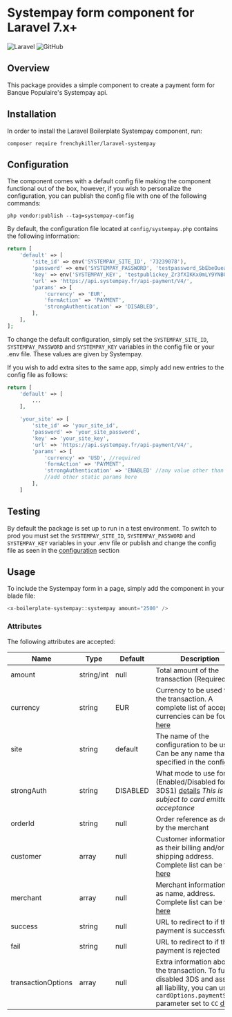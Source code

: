# Systempay form component for Laravel 7.x+

![Laravel](https://img.shields.io/badge/Laravel-7.x%20→%208.x-green?logo=Laravel&style=flat-square)
![GitHub](https://img.shields.io/github/license/frenchykiller/boilerplate-systempay?style=flat-square)

## Overview
This package provides a simple component to create a payment form for Banque Populaire's Systempay api.

## Installation
In order to install the Laravel Boilerplate Systempay component, run:
```
composer require frenchykiller/laravel-systempay
```

## Configuration
The component comes with a default config file making the component functional out of the box, however, if you wish to personalize the configuration, you can publish the config file with one of the following commands:
```
php vendor:publish --tag=systempay-config
``` 

By default, the configuration file located at `config/systempay.php` contains the following information:
```php
return [
    'default' => [
        'site_id' => env('SYSTEMPAY_SITE_ID', '73239078'),
        'password' => env('SYSTEMPAY_PASSWORD', 'testpassword_SbEbeOueaMDyg8Rtei1bSaiB5lms9V0ZDjzldGXGAnIwH'),
        'key' => env('SYSTEMPAY_KEY', 'testpublickey_Zr3fXIKKx0mLY9YNBQEan42ano2QsdrLuyb2W54QWmUJQ'),
        'url' => 'https://api.systempay.fr/api-payment/V4/',
        'params' => [
            'currency' => 'EUR',
            'formAction' => 'PAYMENT',
            'strongAuthentication' => 'DISABLED',
        ],
    ],
];
```
To change the default configuration, simply set the `SYSTEMPAY_SITE_ID`, `SYSTEMPAY_PASSWORD` and `SYSTEMPAY_KEY` variables in the config file or your .env file. These values are given by Systempay.

If you wish to add extra sites to the same app, simply add new entries to the config file as follows:
```php
return [
    'default' => [
        ...
    ],

    'your_site' => [
        'site_id' => 'your_site_id',
        'password' => 'your_site_password',
        'key' => 'your_site_key',
        'url' => 'https://api.systempay.fr/api-payment/V4/',
        'params' => [
            'currency' => 'USD', //required
            'formAction' => 'PAYMENT',
            'strongAuthentication' => 'ENABLED' //any value other than DISABLED will enabled 3DS2 by default
            //add other static params here
        ],
    ]
```

## Testing
By default the package is set up to run in a test environment. To switch to prod you must set the `SYSTEMPAY_SITE_ID`, `SYSTEMPAY_PASSWORD` and `SYSTEMPAY_KEY` variables in your .env file or publish and change the config file as seen in the [configuration](#configuration) section

## Usage
To include the Systempay form in a page, simply add the component in your blade file:
```php
<x-boilerplate-systempay::systempay amount="2500" />
```

### Attributes
The following attributes are accepted:

| Name | Type | Default | Description |
|---|---|---|---|
|amount|string/int|null|Total amount of the transaction (Required)|
|currency|string|EUR|Currency to be used for the transaction. A complete list of accepted currencies can be found [here](https://paiement.systempay.fr/doc/en-EN/rest/V4.0/api/playground/Charge/CreatePayment/#currency)|
|site|string|default|The name of the configuration to be used. Can be any name that is specified in the config file|
|strongAuth|string|DISABLED|What mode to use for 3DS (Enabled/Disabled for 3DS1) [details](https://paiement.systempay.fr/doc/en-EN/rest/V4.0/api/playground/Charge/CreatePayment/#strongAuthentication) *This is subject to card emitter acceptance*|
|orderId|string|null|Order reference as defined by the merchant|
|customer|array|null|Customer information such as their billing and/or shipping address. Complete list can be found [here](https://paiement.systempay.fr/doc/en-EN/rest/V4.0/api/playground/Charge/CreatePayment/#customer.email)|
|merchant|array|null|Merchant information such as name, address. Complete list can be found [here](https://paiement.systempay.fr/doc/en-EN/rest/V4.0/api/playground/Charge/CreatePayment/#subMerchantDetails.companyType)|
|success|string|null|URL to redirect to if the payment is successful|
|fail|string|null|URL to redirect to if the payment is rejected|
|transactionOptions|array|null|Extra information about the transaction. To fully disabled 3DS and assume all liability, you can use the `cardOptions.paymentSource` parameter set to `CC` [details](https://paiement.systempay.fr/doc/en-EN/rest/V4.0/api/playground/Charge/CreatePayment/#transactionOptions.cardOptions.paymentSource)|
